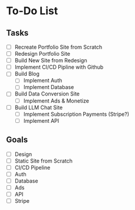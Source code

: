 # To-Do List

## Tasks

- [ ] Recreate Portfolio Site from Scratch
- [ ] Redesign Portfolio Site
- [ ] Build New Site from Redesign
- [ ] Implement CI/CD Pipline with Github
- [ ] Build Blog
    - [ ] Implement Auth
    - [ ] Implement Database
- [ ] Build Data Conversion Site
    - [ ] Implement Ads & Monetize
- [ ] Build LLM Chat Site
    - [ ] Implement Subscription Payments (Stripe?)
    - [ ] Implement API

## Goals

- [ ] Design
- [ ] Static Site from Scratch
- [ ] CI/CD Pipeline
- [ ] Auth
- [ ] Database
- [ ] Ads
- [ ] API
- [ ] Stripe
